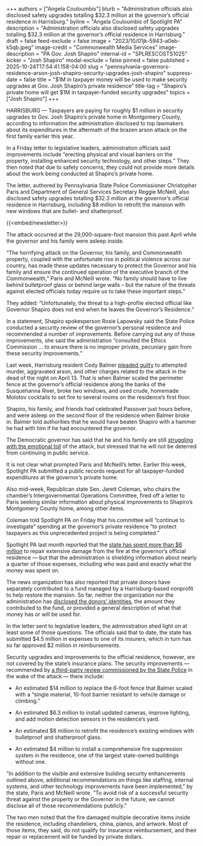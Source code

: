 +++
authors = ["Angela Couloumbis"]
blurb = "Administration officials also disclosed safety upgrades totalling $32.3 million at the governor’s official residence in Harrisburg."
byline = "Angela Couloumbis of Spotlight PA"
description = "Administration officials also disclosed safety upgrades totalling $32.3 million at the governor’s official residence in Harrisburg."
draft = false
feed-exclude = false
image = "2023/10/01jk-5943-a0eb-k5qb.jpeg"
image-credit = "Commonwealth Media Services"
image-description = "PA Gov. Josh Shapiro"
internal-id = "SPLRESCOSTS1025"
kicker = "Josh Shapiro"
modal-exclude = false
pinned = false
published = 2025-10-24T17:54:41.158-04:00
slug = "pennsylvania-governors-residence-arson-josh-shapiro-security-upgrades-josh-shapiro"
suppress-date = false
title = "$1M in taxpayer money will be used to make security upgrades at Gov. Josh Shapiro’s private residence"
title-tag = "Shapiro’s private home will get $1M in taxpayer-funded security upgrades"
topics = ["Josh Shapiro"]
+++

HARRISBURG — Taxpayers are paying for roughly $1 million in security upgrades to Gov. Josh Shapiro’s private home in Montgomery County, according to information the administration disclosed to top lawmakers about its expenditures in the aftermath of the brazen arson attack on the first family earlier this year.

In a Friday letter to legislative leaders, administration officials said improvements include “erecting physical and visual barriers on the property, installing enhanced security technology, and other steps.” They then noted that due to safety concerns, they could not provide more details about the work being conducted at Shapiro’s private home.

The letter, authored by Pennsylvania State Police Commissioner Christopher Paris and Department of General Services Secretary Reggie McNeill, also disclosed safety upgrades totalling $32.3 million at the governor’s official residence in Harrisburg, including $8 million to retrofit the mansion with new windows that are bullet- and shatterproof.

{{<embed/newsletter>}}

The attack occurred at the 29,000-square-foot mansion this past April while the governor and his family were asleep inside.

“The horrifying attack on the Governor, his family, and Commonwealth property, coupled with the unfortunate rise in political violence across our country, has made these updates necessary to protect the Governor and his family and ensure the continued operation of the executive branch of the Commonwealth,” Paris and McNeill wrote. “No family should have to live behind bulletproof glass or behind large walls – but the nature of the threats against elected officials today require us to take these important steps.”

They added: “Unfortunately, the threat to a high-profile elected official like Governor Shapiro does not end when he leaves the Governor’s Residence.”

In a statement, Shapiro spokesperson Rosie Lapowsky said the State Police conducted a security review of the governor’s personal residence and recommended a number of improvements. Before carrying out any of those improvements, she said the administration “consulted the Ethics Commission … to ensure there is no improper private, pecuniary gain from these security improvements.”

Last week, Harrisburg resident Cody Balmer <a href="https://www.spotlightpa.org/news/2025/10/arson-cody-balmer-plea-sentence-josh-shapiro/">pleaded guilty</a> to attempted murder, aggravated arson, and other charges related to the attack in the dead of the night on April 13. That is when Balmer scaled the perimeter fence at the governor’s official residence along the banks of the Susquehanna River, broke two windows, and used crude, homemade Molotov cocktails to set fire to several rooms on the residence’s first floor.

Shapiro, his family, and friends had celebrated Passover just hours before, and were asleep on the second floor of the residence when Balmer broke in. Balmer told authorities that he would have beaten Shapiro with a hammer he had with him if he had encountered the governor.

The Democratic governor has said that he and his family are still <a href="https://www.spotlightpa.org/news/2025/10/pennsylvania-governor-shapiro-assassination-attempt-guilty-plea-josh-shapiro/">struggling with the emotional toll</a> of the attack, but stressed that he will not be deterred from continuing in public service.

It is not clear what prompted Paris and McNeill’s letter. Earlier this week, Spotlight PA submitted a public records request for all taxpayer-funded expenditures at the governor’s private home.

Also mid-week, Republican state Sen. Jarett Coleman, who chairs the chamber’s Intergovernmental Operations Committee, fired off a letter to Paris seeking similar information about physical improvements to Shapiro’s Montgomery County home, among other items.

Coleman told Spotlight PA on Friday that his committee will “continue to investigate” spending at the governor’s private residence “to protect taxpayers as this unprecedented project is being completed.”

Spotlight PA last month reported that the <a href="https://www.spotlightpa.org/news/2025/09/pennsylvania-governor-mansion-fire-repair-costs-secrecy-josh-shapiro/">state has spent more than $6 million</a> to repair extensive damage from the fire at the governor’s official residence — but that the administration is shielding information about nearly a quarter of those expenses, including who was paid and exactly what the money was spent on.

The news organization has also reported that private donors have separately contributed to a fund managed by a Harrisburg-based nonprofit to help restore the mansion. So far, neither the organization nor the administration has <a href="https://www.spotlightpa.org/news/2025/07/josh-shapiro-residence-arson-cost-team-pennsylvania/">disclosed the donors’ identities</a>, the amount they contributed to the fund, or provided a general description of what that money has or will be used for.

In the letter sent to legislative leaders, the administration shed light on at least some of those questions. The officials said that to date, the state has submitted $4.5 million in expenses to one of its insurers, which in turn has so far approved $2 million in reimbursements.

Security upgrades and improvements to the official residence, however, are not covered by the state’s insurance plans. The security improvements — recommended by <a href="https://www.spotlightpa.org/news/2025/05/pennsylvania-governor-mansion-attack-security-report-findings/">a third-party review commissioned by the State Police</a> in the wake of the attack — there include:

- An estimated $14 million to replace the 6-foot fence that Balmer scaled with a “single material, 10-foot barrier resistant to vehicle damage or climbing.”

- An estimated $6.3 million to install updated cameras, improve lighting, and add motion detection sensors in the residence’s yard.

- An estimated $8 million to retrofit the residence’s existing windows with bulletproof and shatterproof glass.

- An estimated $4 million to install a comprehensive fire suppression system in the residence, one of the largest state-owned buildings without one.

“In addition to the visible and extensive building security enhancements outlined above, additional recommendations on things like staffing, internal systems, and other technology improvements have been implemented,” by the state, Paris and McNeill wrote. “To avoid risk of a successful security threat against the property or the Governor in the future, we cannot disclose all of those recommendations publicly.”

The two men noted that the fire damaged multiple decorative items inside the residence, including chandeliers, china, pianos, and artwork. Most of those items, they said, do not qualify for insurance reimbursement, and their repair or replacement will be funded by private dollars.

